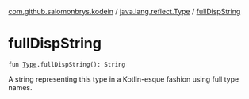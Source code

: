 [com.github.salomonbrys.kodein](../index.md) / [java.lang.reflect.Type](index.md) / [fullDispString](.)

# fullDispString

`fun `[`Type`](http://docs.oracle.com/javase/6/docs/api/java/lang/reflect/Type.html)`.fullDispString(): String`

A string representing this type in a Kotlin-esque fashion using full type names.

